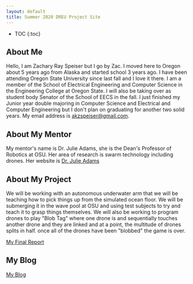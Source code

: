 ```yaml
---
layout: default
title: Summer 2020 DREU Project Site
---
```


* TOC
{:toc}

## About Me

Hello, I am Zachary Ray Speiser but I go by Zac. I moved here to Oregon about 5 years ago from Alaska and started school 3 years ago.
I have been attending Oregon State University since last fall and I love it there. I am a member of the School of Electrical Engineering and Computer Science in the Engineering College at Oregon State. I will also be taking over as student body Senator of the School of EECS in the fall.
I just finished my Junior year double majoring in Computer Science and Electrical and Computer Engineering but I don't plan on graduating for another two solid years.
My email address is akzspeiser@gmail.com.

## About My Mentor

My mentor's name is Dr. Julie Adams, she is the Dean's Professor of Robotics at OSU. Her area of research is swarm technology including drones.
Her website is [Dr. Julie Adams](https://engineering.oregonstate.edu/people/julie-adams)
## About My Project

We will be working with an autonomous underwater arm that we will be teaching how to pick things up from the simulated ocean floor. We will be submerging it in the wave pool at OSU and using test subjects to try and teach it to grasp things themselves. We will also be working to program drones to play "Blob Tag" where one drone is and sequentially touches another drone and they are linked and at a point, the multitude of drones splits in half. once all of the drones have been "blobbed" the game is over.

[My Final Report](files/finalreport.pdf)

## My Blog

[My Blog](blog.html)
